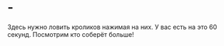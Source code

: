 # -
Здесь нужно ловить кроликов нажимая на них. У вас есть на это 60 секунд. Посмотрим кто соберёт больше!
